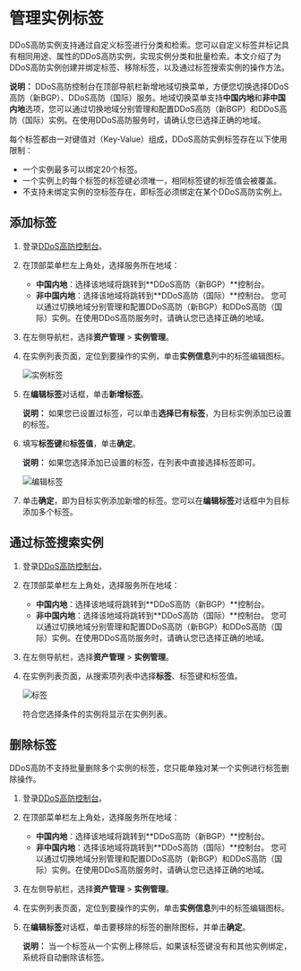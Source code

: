 # 管理实例标签

DDoS高防实例支持通过自定义标签进行分类和检索。您可以自定义标签并标记具有相同用途、属性的DDoS高防实例，实现实例分类和批量检索。本文介绍了为DDoS高防实例创建并绑定标签、移除标签，以及通过标签搜索实例的操作方法。

**说明：** DDoS高防控制台在顶部导航栏新增地域切换菜单，方便您切换选择DDoS高防（新BGP）、DDoS高防（国际）服务。地域切换菜单支持**中国内地**和**非中国内地**选项，您可以通过切换地域分别管理和配置DDoS高防（新BGP）和DDoS高防（国际）实例。在使用DDoS高防服务时，请确认您已选择正确的地域。

每个标签都由一对键值对（Key-Value）组成，DDoS高防实例标签存在以下使用限制：

-   一个实例最多可以绑定20个标签。
-   一个实例上的每个标签的标签键必须唯一，相同标签键的标签值会被覆盖。
-   不支持未绑定实例的空标签存在，即标签必须绑定在某个DDoS高防实例上。

## 添加标签

1.  登录[DDoS高防控制台](https://yundun.console.aliyun.com/?p=ddoscoo)。

2.  在顶部菜单栏左上角处，选择服务所在地域：

    -   **中国内地**：选择该地域将跳转到**DDoS高防（新BGP）**控制台。
    -   **非中国内地**：选择该地域将跳转到**DDoS高防（国际）**控制台。
    您可以通过切换地域分别管理和配置DDoS高防（新BGP）和DDoS高防（国际）实例。在使用DDoS高防服务时，请确认您已选择正确的地域。

3.  在左侧导航栏，选择**资产管理** \> **实例管理**。

4.  在实例列表页面，定位到要操作的实例，单击**实例信息**列中的标签编辑图标。

    ![实例标签](https://static-aliyun-doc.oss-accelerate.aliyuncs.com/assets/img/zh-CN/2541919951/p62107.png)

5.  在**编辑标签**对话框，单击**新增标签**。

    **说明：** 如果您已设置过标签，可以单击**选择已有标签**，为目标实例添加已设置的标签。

6.  填写**标签键**和**标签值**，单击**确定**。

    **说明：** 如果您选择添加已设置的标签，在列表中直接选择标签即可。

    ![编辑标签](https://static-aliyun-doc.oss-accelerate.aliyuncs.com/assets/img/zh-CN/2541919951/p62108.png)

7.  单击**确定**，即为目标实例添加新增的标签。您可以在**编辑标签**对话框中为目标添加多个标签。


## 通过标签搜索实例

1.  登录[DDoS高防控制台](https://yundun.console.aliyun.com/?p=ddoscoo)。

2.  在顶部菜单栏左上角处，选择服务所在地域：

    -   **中国内地**：选择该地域将跳转到**DDoS高防（新BGP）**控制台。
    -   **非中国内地**：选择该地域将跳转到**DDoS高防（国际）**控制台。
    您可以通过切换地域分别管理和配置DDoS高防（新BGP）和DDoS高防（国际）实例。在使用DDoS高防服务时，请确认您已选择正确的地域。

3.  在左侧导航栏，选择**资产管理** \> **实例管理**。

4.  在实例列表页面，从搜索项列表中选择**标签**、标签键和标签值。

    ![标签](https://static-aliyun-doc.oss-accelerate.aliyuncs.com/assets/img/zh-CN/2541919951/p62109.png)

    符合您选择条件的实例将显示在实例列表。


## 删除标签

DDoS高防不支持批量删除多个实例的标签，您只能单独对某一个实例进行标签删除操作。

1.  登录[DDoS高防控制台](https://yundun.console.aliyun.com/?p=ddoscoo)。

2.  在顶部菜单栏左上角处，选择服务所在地域：

    -   **中国内地**：选择该地域将跳转到**DDoS高防（新BGP）**控制台。
    -   **非中国内地**：选择该地域将跳转到**DDoS高防（国际）**控制台。
    您可以通过切换地域分别管理和配置DDoS高防（新BGP）和DDoS高防（国际）实例。在使用DDoS高防服务时，请确认您已选择正确的地域。

3.  在左侧导航栏，选择**资产管理** \> **实例管理**。

4.  在实例列表页面，定位到要操作的实例，单击**实例信息**列中的标签编辑图标。

5.  在**编辑标签**对话框，单击要移除的标签的删除图标，并单击**确定**。

    **说明：** 当一个标签从一个实例上移除后，如果该标签键没有和其他实例绑定，系统将自动删除该标签。


